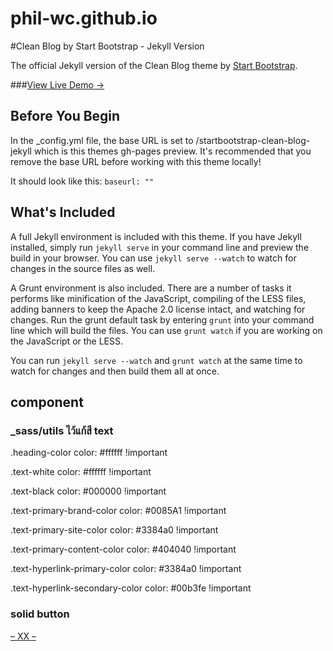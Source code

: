 # phil-wc.github.io

#Clean Blog by Start Bootstrap - Jekyll Version

The official Jekyll version of the Clean Blog theme by [Start Bootstrap](http://startbootstrap.com/).

###[View Live Demo &rarr;](http://phil-wc.github.io)

## Before You Begin

In the _config.yml file, the base URL is set to /startbootstrap-clean-blog-jekyll which is this themes gh-pages preview. It's recommended that you remove the base URL before working with this theme locally!

It should look like this:
`baseurl: ""`

## What's Included

A full Jekyll environment is included with this theme. If you have Jekyll installed, simply run `jekyll serve` in your command line and preview the build in your browser. You can use `jekyll serve --watch` to watch for changes in the source files as well.

A Grunt environment is also included. There are a number of tasks it performs like minification of the JavaScript, compiling of the LESS files, adding banners to keep the Apache 2.0 license intact, and watching for changes. Run the grunt default task by entering `grunt` into your command line which will build the files. You can use `grunt watch` if you are working on the JavaScript or the LESS.

You can run `jekyll serve --watch` and `grunt watch` at the same time to watch for changes and then build them all at once.

## component

### _sass/utils ไว้แก้สี text

.heading-color
  color: #ffffff !important

.text-white
  color: #ffffff !important

.text-black
  color: #000000 !important

.text-primary-brand-color
  color: #0085A1 !important

.text-primary-site-color
  color: #3384a0 !important

.text-primary-content-color
  color: #404040 !important

.text-hyperlink-primary-color
  color: #3384a0 !important

.text-hyperlink-secondary-color
  color: #00b3fe !important

### solid button

<a class="button-solid-black" href="#"> &ndash; XX &ndash; </a>
